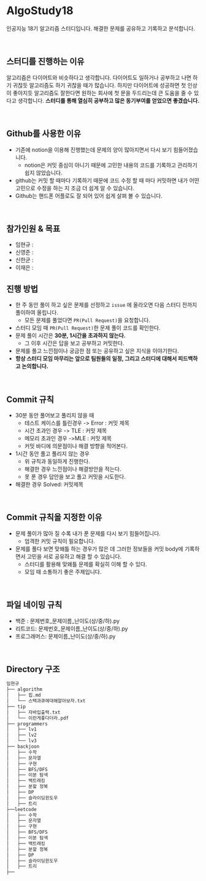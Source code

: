 # AlgoStudy18
인공지능 18기 알고리즘 스터디입니다.  해결한 문제를 공유하고 기록하고 분석합니다.

<br>

## 스터디를 진행하는 이유
알고리즘은 다이어트와 비슷하다고 생각합니다. 다이어트도 일하거나 공부하고 나면 하기 귀찮듯 알고리즘도 하기 귀찮을 때가 많습니다. 하지만 다이어트에 성공하면 첫 인상이 좋아지듯 알고리즘도 잘한다면 원하는 회사에 첫 문을 두드리는데 큰 도움을 줄 수 있다고 생각합니다. **스터디를 통해 열심히 공부하고 많은 동기부여를 얻었으면 좋겠습니다.**


<br>

## Github를 사용한 이유
- 기존에 notion을 이용해 진행했는데 문제의 양이 많아지면서 다시 보기 힘들어졌습니다.
  - notion은 커밋 중심이 아니기 때문에 고민한 내용의 코드를 기록하고 관리하기 쉽지 않았습니다.
- github는 커밋 할 때마다 기록하기 때문에 코드 수정 할 때 마다 커밋하면 내가 어떤 고민으로 수정을 하는 지 조금 더 쉽게 알 수 있습니다.
- Github는 핸드폰 어플로도 잘 되어 있어 쉽게 살펴 볼 수 있습니다.

<br>

## 참가인원 & 목표

- 임현규 :
- 신영준 :
- 신한균 :
- 이재은 :


## 진행 방법

- 한 주 동안 풀이 하고 싶은 문제를 선정하고 `issue` 에 올라오면 다음 스터디 전까지 풀이하여 올립니다.
  - 모든 문제를 풀었다면 `PR(Pull Request)`을 요청합니다.
- 스터디 모임 때 `PR(Pull Request)`한 문제 풀이 코드를 확인한다.
- 문제 풀이 시간은 **30분, 1시간을 초과하지 않는다.**
  - 그 이후 시간은 답을 보고 공부하고 커밋한다.
- 문제를 풀고 느낀점이나 궁금한 점 또는 공유하고 싶은 지식을 이야기한다.
- **항상 스터디 모임 마무리는 앞으로 팀원들의 일정, 그리고 스터디에 대해서 피드백하고 논의합니다.**

<br>


## Commit 규칙

- 30분 동안 풀어보고 풀리지 않을 때
  - 테스트 케이스를 틀린경우 -> Error : 커밋 제목
  - 시간 초과인 경우 -> TLE : 커밋 제목
  - 메모리 초과인 경우 ->MLE : 커밋 제목
  - 커밋 바디에 의문점이나 해결 방향을 적어본다.
- 1시간 동안 풀고 풀리지 않는 경우
  - 위 규칙과 동일하게 진행한다.
  - 해결한 경우 느낀점이나 해결방안을 적는다.
  - 못 푼 경우 답안을 보고 풀고 커밋을 시도한다.
- 해결한 경우 Solved: 커밋제목

<br>

## Commit 규칙을 지정한 이유

- 문제 풀이가 많아 질 수록 내가 푼 문제를 다시 보기 힘들어집니다.
  - 엄격한 커밋 규칙이 필요합니다.
- 문제를 풀다 보면 맞왜틀 하는 경우가 많은 데 그러한 정보들을 커밋 body에 기록하면서 고민을 서로 공유하고 해결 할 수 있습니다.
  - 스터디를 활용해 맞왜틀 문제를 확실히 이해 할 수 있다.
  - 모임 때 소통하기 좋은 주제입니다.


<br>

## 파일 네이밍 규칙
- 백준 : 문제번호_문제이름_난이도(상/중/하).py
- 리트코드: 문제번호_문제이름_난이도(상/중/하).py
- 프로그래머스: 문제이름_난이도(상/중/하).py


<br>

## Directory 구조
```bash
임현규
├── algorithm
│   ├── 힙.md
│   └── 스택과큐에대해알아보자.txt
├── tip
│   ├── 자바입출력.txt
│   └── 이런게좋다더라.pdf
├── programmers
│   ├── lv1
│   ├── lv2
│   └── lv3
├── backjoon
│   ├── 수학
│   ├── 문자열
│   ├── 구현
│   ├── BFS/DFS
│   ├── 이분 탐색
│   ├── 백트래킹
│   ├── 분할 정복
│   ├── DP
│   ├── 슬라이딩윈도우
│   ├── 트리
├──leetcode
│   ├── 수학
│   ├── 문자열
│   ├── 구현
│   ├── BFS/DFS
│   ├── 이분 탐색
│   ├── 백트래킹
│   ├── 분할 정복
│   ├── DP
│   ├── 슬라이딩윈도우
│   ├── 트리
├──
``` 